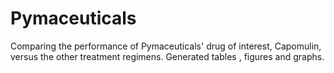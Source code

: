 # Pymaceuticals
Comparing the performance of Pymaceuticals' drug of interest, Capomulin, versus the other treatment regimens. Generated tables , figures and graphs. 
